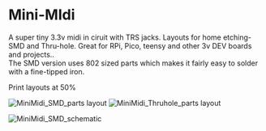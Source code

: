 # Mini-MIdi
A super tiny 3.3v midi in ciruit with TRS jacks.  Layouts for home etching- SMD and Thru-hole.  Great for RPi, Pico, teensy and other 3v DEV boards and projects..    
The SMD version uses 802 sized parts which makes it fairly easy to solder with a fine-tipped iron.

Print layouts at 50%

![MiniMidi_SMD_parts layout](https://github.com/miotislucifugis/Mini-MIdi/assets/20709580/598186fc-31d2-417d-ab84-a581491125bc)
![MiniMidi_Thruhole_parts layout](https://github.com/miotislucifugis/Mini-MIdi/assets/20709580/6c5125ab-fca5-4dd9-b656-c966b9316d57)

![MiniMidi_SMD_schematic](https://github.com/miotislucifugis/Mini-MIdi/assets/20709580/f71b5cea-704b-428b-8a6d-0ce189785275)
